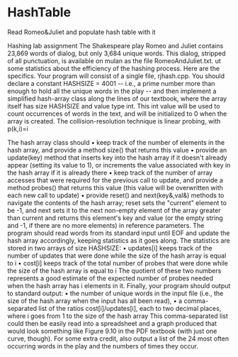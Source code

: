# HashTable
Read Romeo&amp;Juliet and populate hash table with it


Hashing lab assignment
The Shakespeare play Romeo and Juliet contains 23,869 words of dialog, but only 3,684 unique words. This dialog, stripped of all punctuation, is available on mulan as the file RomeoAndJuliet.txt. ut some statistics about the efficiency of the hashing process.
 Here are the specifics.
Your program will consist of a single file, rjhash.cpp.
You should declare a constant HASHSIZE = 4001 -- i.e., a prime number more than enough to hold all the unique words in the play -- and then implement a simplified hash-array class along the lines of our textbook, where the array itself has size HASHSIZE and value type int. This int value will be used to count occurrences of words in the text, and will be initialized to 0 when the array is created. The collision-resolution technique is linear probing, with 
p(k,i)=i
 
The hash array class should
•	keep track of the number of elements in the hash array, and provide a method size() that returns this value
•	provide an update(key) method that inserts key into the hash array if it doesn't already appear (setting its value to 1), or increments the value associated with key in the hash array if it is already there
•	keep track of the number of array accesses that were required for the previous call to update, and provide a method probes() that returns this value (this value will be overwritten with each new call to update)
•	provide reset() and next(key&,val&) methods to navigate the contents of the hash array; reset sets the "current" element to be -1, and next sets it to the next non-empty element of the array greater than current and returns this element's key and value (or the empty string and -1, if there are no more elements) in reference parameters.
The program should read words from its standard input until EOF and update the hash array accordingly, keeping statistics as it goes along. The statistics are stored in two arrays of size HASHSIZE:
•	updates[i] keeps track of the number of updates that were done while the size of the hash array is equal to i
•	cost[i] keeps track of the total number of probes that were done while the size of the hash array is equal to i
The quotient of these two numbers represents a good estimate of the expected number of probes needed when the hash array has i elements in it.
Finally, your program should output to standard output:
•	the number of unique words in the input file (i.e., the size of the hash array when the input has all been read),
•	a comma-separated list of the ratios cost[i]/updates[i], each to two decimal places, where i goes from 1 to the size of the hash array
This comma-separated list could then be easily read into a spreadsheet and a graph produced that would look something like Figure 9.10 in the PDF textbook (with just one curve, though).
For some extra credit, also output a list of the 24 most often occurring words in the play and the numbers of times they occur.


